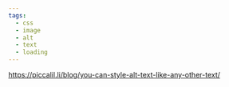 ```yaml
---
tags:
  - css
  - image
  - alt
  - text
  - loading
---
```

https://piccalil.li/blog/you-can-style-alt-text-like-any-other-text/

